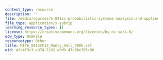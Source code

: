 ```yaml
---
content_type: resource
description: ''
file: /media/courses/6-041sc-probabilistic-systems-analysis-and-applied-probability-fall-2013/4fc4f3c3a97452d2a0d947a38e707e90_MIT6_041SCF13_Monty_Hall_300k.vtt
file_type: application/x-subrip
learning_resource_types: []
license: https://creativecommons.org/licenses/by-nc-sa/4.0/
ocw_type: OCWFile
resourcetype: Other
title: MIT6_041SCF13_Monty_Hall_300k.srt
uid: 4fc4f3c3-a974-52d2-a0d9-47a38e707e90
---
```

